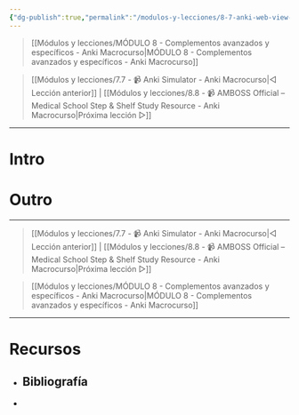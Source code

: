 ```yaml
---
{"dg-publish":true,"permalink":"/modulos-y-lecciones/8-7-anki-web-view-inspector-anki-macrocurso/","noteIcon":"","updated":"2024-05-15T22:20:33.277+02:00"}
---
```



> [[Módulos y lecciones/MÓDULO 8 - Complementos avanzados y específicos - Anki Macrocurso\|MÓDULO 8 - Complementos avanzados y específicos - Anki Macrocurso]]

> [[Módulos y lecciones/7.7 - 📹 Anki Simulator - Anki Macrocurso\|◁ Lección anterior]] | [[Módulos y lecciones/8.8 - 📹 AMBOSS Official – Medical School Step & Shelf Study Resource - Anki Macrocurso\|Próxima lección ▷]]

---

# Intro


# 


# Outro

---

> [[Módulos y lecciones/7.7 - 📹 Anki Simulator - Anki Macrocurso\|◁ Lección anterior]] | [[Módulos y lecciones/8.8 - 📹 AMBOSS Official – Medical School Step & Shelf Study Resource - Anki Macrocurso\|Próxima lección ▷]]

> [[Módulos y lecciones/MÓDULO 8 - Complementos avanzados y específicos - Anki Macrocurso\|MÓDULO 8 - Complementos avanzados y específicos - Anki Macrocurso]]

---


# Recursos
- Bibliografía
	- 
- 